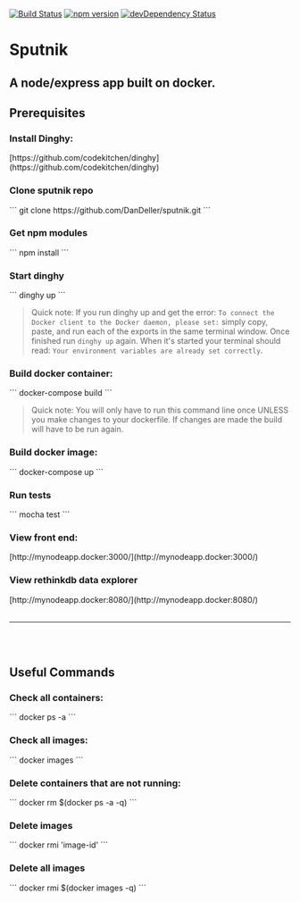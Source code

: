 [![Build Status](https://travis-ci.org/DanDeller/sputnik.svg?branch=master)](https://travis-ci.org/DanDeller/sputnik)
[![npm version](https://badge.fury.io/js/express.svg)](https://badge.fury.io/js/express)
[![devDependency Status](https://david-dm.org/dwyl/esta/dev-status.svg)](https://david-dm.org/dwyl/esta#info=devDependencies)

# Sputnik
<h2>A node/express app built on docker.</h2>

<h2>Prerequisites</h2>
<h3>Install Dinghy:</h3>
[https://github.com/codekitchen/dinghy](https://github.com/codekitchen/dinghy)

<h3>Clone sputnik repo</h3>
```
git clone https://github.com/DanDeller/sputnik.git
```

<h3>Get npm modules</h3>
```
npm install
```

<h3>Start dinghy</h3>
```
dinghy up
```

>Quick note: If you run dinghy up and get the error: `To connect the Docker client to the Docker daemon, please set:` simply copy, paste, and run each of the exports in the same terminal window. Once finished run `dinghy up` again. When it's started your terminal should read: `Your environment variables are already set correctly`.

<h3>Build docker container:</h3>
```
docker-compose build
```

>Quick note: You will only have to run this command line once UNLESS you make changes to your dockerfile. If changes are made the build will have to be run again.

<h3>Build docker image:</h3>
```
docker-compose up
```

<h3>Run tests</h3>
```
mocha test
```


<h3>View front end:</h3>
[http://mynodeapp.docker:3000/](http://mynodeapp.docker:3000/)

<h3>View rethinkdb data explorer</h3>
[http://mynodeapp.docker:8080/](http://mynodeapp.docker:8080/)

<br>
<br>
<hr>
<br>
<br>

<h2>Useful Commands</h2>
<h3>Check all containers:</h3>
```
docker ps -a
```

<h3>Check all images:</h3>
```
docker images
```

<h3>Delete containers that are not running:</h3>
```
docker rm $(docker ps -a -q)
```

<h3>Delete images</h3>
```
docker rmi 'image-id'
```

<h3>Delete all images</h3>
```
docker rmi $(docker images -q)
```

